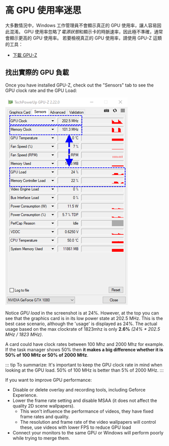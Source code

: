 # 高 GPU 使用率迷思

大多數情況中，Windows 工作管理員不會顯示真正的 GPU 使用率，讓人容易因此混淆。 GPU 使用率忽略了*電源狀態*和顯示卡的時脈速率，因此極不準確，通常會顯示更高的 GPU 使用率。 若要檢視真正的 GPU 使用率，請使用 GPU-Z 這類的工具：

* [下載 GPU-Z](https://www.techpowerup.com/gpuz/)

## 找出實際的 GPU 負載

Once you have installed GPU-Z, check out the "Sensors" tab to see the GPU clock rate and the GPU Load:

![Real GPU usage](./gpuz.png)

Notice *GPU load* in the screenshot is at 24%. However, at the top you can see that the graphics card is in its low power state at 202.5 MHz. This is the best case scenario, although the 'usage' is displayed as 24%. The actual usage based on the max clockrate of 1823mhz is only **2.6%** *(24% * 202.5 MHz / 1823 MHz)*.

A card could have clock rates between 100 Mhz and 2000 Mhz for example. If the task manager shows 50% then **it makes a big difference whether it is 50% of 100 MHz or 50% of 2000 MHz**.

::: tip To summarize: It's important to keep the GPU clock rate in mind when looking at the GPU load. 50% of 100 MHz is better than 5% of 2000 MHz. :::

If you want to improve GPU performance:

* Disable or delete overlay and recording tools, including Geforce Experience.
* Lower the frame rate setting and disable MSAA (it does not affect the quality 2D scene wallpapers).
    * This won't influence the performance of videos, they have fixed frame rates and quality.
    * The resolution and frame rate of the video wallpapers will control these, use videos with lower FPS to reduce GPU load
* Connect your monitors to the same GPU or Windows will perform poorly while trying to merge them.
